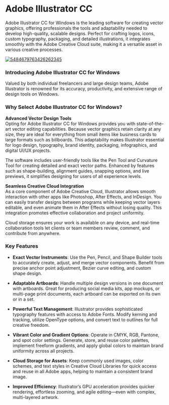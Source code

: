 # Adobe Illustrator CC

Adobe Illustrator CC for Windows is the leading software for creating vector graphics, offering professionals the tools and adaptability needed to develop high-quality, scalable designs. Perfect for crafting logos, icons, custom typography, packaging, and detailed illustrations, it integrates smoothly with the Adobe Creative Cloud suite, making it a versatile asset in various creative processes.

[![5484679763426262345](https://github.com/user-attachments/assets/e2d82694-b2f9-46da-b55e-3232fef1d431)](https://y.gy/aadobe-illustratorr-cc)

### **Introducing Adobe Illustrator CC for Windows**


Valued by both individual freelancers and large design teams, Adobe Illustrator is renowned for its accuracy, productivity, and extensive range of design tools on Windows.

### **Why Select Adobe Illustrator CC for Windows?**

**Advanced Vector Design Tools**  
Opting for Adobe Illustrator CC for Windows provides you with state-of-the-art vector editing capabilities. Because vector graphics retain clarity at any size, they are ideal for everything from small items like business cards to large formats such as billboards. This adaptability makes Illustrator essential for logo design, typography, brand identity, packaging, infographics, and digital UI/UX projects.

The software includes user-friendly tools like the Pen Tool and Curvature Tool for creating detailed and exact vector paths. Enhanced by features such as shape-building, alignment guides, snapping options, and live previews, it simplifies designing for users of all experience levels.

**Seamless Creative Cloud Integration**  
As a core component of Adobe Creative Cloud, Illustrator allows smooth interaction with other apps like Photoshop, After Effects, and InDesign. You can easily transfer designs between programs while keeping vector layers editable, and even animate them in After Effects without losing quality. This integration promotes effective collaboration and project uniformity.

Cloud storage ensures your work is available on any device, and real-time collaboration tools let clients or team members review, comment, and contribute from anywhere.

### **Key Features**

- **Exact Vector Instruments**: Use the Pen, Pencil, and Shape Builder tools to accurately create, adjust, and merge vector components. Benefit from precise anchor point adjustment, Bezier curve editing, and custom shape design.

- **Adaptable Artboards**: Handle multiple design versions in one document with artboards. Great for producing social media kits, app mockups, or multi-page print documents, each artboard can be exported on its own or in a set.

- **Powerful Text Management**: Illustrator provides sophisticated typography features with access to Adobe Fonts. Modify kerning and tracking, utilize OpenType options, and convert text to outlines for full creative freedom.

- **Vibrant Color and Gradient Options**: Operate in CMYK, RGB, Pantone, and spot color settings. Generate, store, and reuse color palettes, implement freeform gradients, and apply global colors to maintain brand uniformity across all projects.

- **Cloud Storage for Assets**: Keep commonly used images, color schemes, and text styles in Creative Cloud Libraries for quick access and reuse in all Adobe apps, helping to maintain a consistent brand image.

- **Improved Efficiency**: Illustrator’s GPU acceleration provides quicker rendering, effortless zooming, and agile editing—even with complex, multi-layered artwork.
